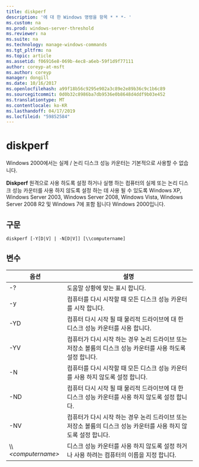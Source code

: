 ```yaml
---
title: diskperf
description: '에 대 한 Windows 명령을 항목 * * *- '
ms.custom: na
ms.prod: windows-server-threshold
ms.reviewer: na
ms.suite: na
ms.technology: manage-windows-commands
ms.tgt_pltfrm: na
ms.topic: article
ms.assetid: f06916e8-069b-4ec8-a6eb-59f1d9f77111
author: coreyp-at-msft
ms.author: coreyp
manager: dongill
ms.date: 10/16/2017
ms.openlocfilehash: a99f18b56c9295e902a3c89e2e89b36c9c1b6c89
ms.sourcegitcommit: 0d0b32c8986ba7db9536e0b8648d4ddf9b03e452
ms.translationtype: MT
ms.contentlocale: ko-KR
ms.lasthandoff: 04/17/2019
ms.locfileid: "59852584"
---
```

# <a name="diskperf"></a>diskperf



Windows 2000에서는 실제 / 논리 디스크 성능 카운터는 기본적으로 사용할 수 없습니다.

**Diskperf** 원격으로 사용 하도록 설정 하거나 실행 하는 컴퓨터의 실제 또는 논리 디스크 성능 카운터를 사용 하지 않도록 설정 하는 데 사용 될 수 있도록 Windows XP, Windows Server 2003, Windows Server 2008, Windows Vista, Windows Server 2008 R2 및 Windows 7에 포함 됩니다 Windows 2000입니다.

## <a name="syntax"></a>구문

```
diskperf [-Y[D|V] | -N[D|V]] [\\computername]
```

## <a name="options"></a>변수

|옵션|설명|
|------|-----------|
|-?|도움말 상황에 맞는 표시 합니다.|
|-y|컴퓨터를 다시 시작할 때 모든 디스크 성능 카운터를 시작 합니다.|
|-YD|컴퓨터 다시 시작 될 때 물리적 드라이브에 대 한 디스크 성능 카운터를 사용 합니다.|
|-YV|컴퓨터가 다시 시작 하는 경우 논리 드라이브 또는 저장소 볼륨의 디스크 성능 카운터를 사용 하도록 설정 합니다.|
|-N|컴퓨터를 다시 시작할 때 모든 디스크 성능 카운터를 사용 하지 않도록 설정 합니다.|
|-ND|컴퓨터 다시 시작 될 때 물리적 드라이브에 대 한 디스크 성능 카운터를 사용 하지 않도록 설정 합니다.|
|-NV|컴퓨터가 다시 시작 하는 경우 논리 드라이브 또는 저장소 볼륨의 디스크 성능 카운터를 사용 하지 않도록 설정 합니다.|
|\\\\*\<computername>*|디스크 성능 카운터를 사용 하지 않도록 설정 하거나 사용 하려는 컴퓨터의 이름을 지정 합니다.|